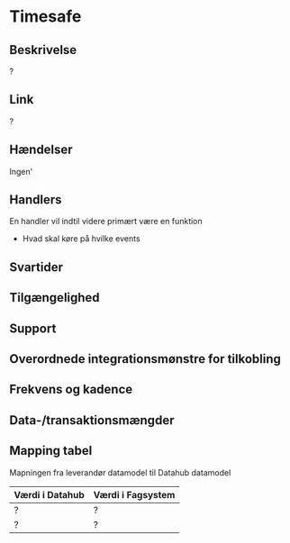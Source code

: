 # Timesafe

## Beskrivelse

?

## Link

?

## Hændelser

Ingen'

## Handlers

En handler vil indtil videre primært være en funktion

- Hvad skal køre på hvilke events

## Svartider

## Tilgængelighed

## Support

## Overordnede integrationsmønstre for tilkobling

## Frekvens og kadence

## Data-/transaktionsmængder

## Mapping tabel

Mapningen fra leverandør datamodel til Datahub datamodel

| Værdi i Datahub | Værdi i Fagsystem |
| --------------- | ----------------- |
| ?               | ?                 |
| ?               | ?                 |
